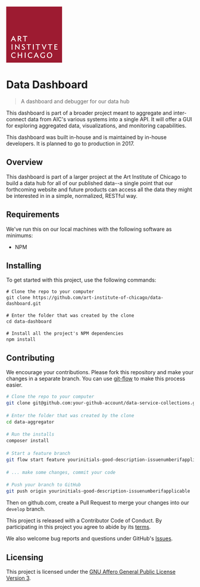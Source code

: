 ![Art Institute of Chicago](https://raw.githubusercontent.com/Art-Institute-of-Chicago/template/master/aic-logo.gif)


# Data Dashboard
> A dashboard and debugger for our data hub

This dashboard is part of a broader project meant to aggregate and inter-
connect data from AIC's various systems into a single API. It will offer a
GUI for exploring aggregated data, visualizations, and monitoring 
capabilities.

This dashboard was built in-house and is maintained by in-house developers. 
It is planned to go to production in 2017.


## Overview

This dashboard is part of a larger project at the Art Institute of Chicago 
to build a data hub for all of our published data--a single point that our 
forthcoming website and future products can access all the data they might 
be interested in in a simple, normalized, RESTful way.


## Requirements

We've run this on our local machines with the following software as minimums:

* NPM


## Installing

To get started with this project, use the following commands:

```shell
# Clone the repo to your computer
git clone https://github.com/art-institute-of-chicago/data-dashboard.git

# Enter the folder that was created by the clone
cd data-dashboard

# Install all the project's NPM dependencies
npm install
```


## Contributing

We encourage your contributions. Please fork this repository and make your changes in a separate branch. You can use [git-flow](https://github.com/nvie/gitflow) to make this process easier.

```bash
# Clone the repo to your computer
git clone git@github.com:your-github-account/data-service-collections.git

# Enter the folder that was created by the clone
cd data-aggregator

# Run the installs
composer install

# Start a feature branch
git flow start feature yourinitials-good-description-issuenumberifapplicable

# ... make some changes, commit your code

# Push your branch to GitHub
git push origin yourinitials-good-description-issuenumberifapplicable
```

Then on github.com, create a Pull Request to merge your changes into our
`develop` branch.

This project is released with a Contributor Code of Conduct. By 
participating in this project you agree to abide by its 
[terms](CODE_OF_CONDUCT.md).

We also welcome bug reports and questions under GitHub's [Issues](issues).


## Licensing

This project is licensed under the [GNU Affero General Public License
Version 3](LICENSE).
